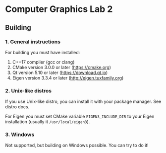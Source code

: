 # Computer Graphics Lab 2

## Building

### 1. General instructions
For building you must have installed:

1. C++17 compiler (gcc or clang)
2. CMake version 3.0.0 or later (https://cmake.org)
3. Qt version 5.10 or later (https://download.qt.io)
4. Eigen version 3.3.4 or later (http://eigen.tuxfamily.org)

### 2. Unix-like distros
If you use Unix-like distro, you can install it with your package
manager. See distro docs.

For Eigen you must set CMake variable `EIGEN3_INCLUDE_DIR` to
your Eigen installation (usually it `/usr/local/eigen3`).

### 3. Windows
Not supported, but building on Windows possible. You can try to do it!
